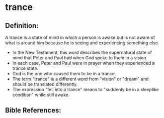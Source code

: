 # trance #

## Definition: ##

A trance is a state of mind in which a person is awake but is not aware of what is around him because he is seeing and experiencing something else.

* In the New Testament, this word describes the supernatural state of mind that Peter and Paul had when God spoke to them in a vision.
* In each case, Peter and Paul were in prayer when they experienced a trance state.
* God is the one who caused them to be in a trance.
* The term "trance" is a different word from "vision" or "dream" and should be translated differently.
* The expression "fell into a trance" means to "suddenly be in a sleeplike condition" while still awake.



## Bible References: ##